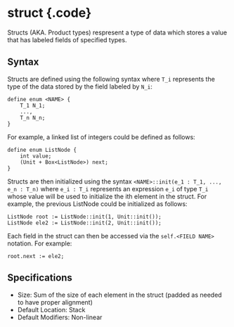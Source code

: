 # struct {.code}
Structs (AKA. Product types) respresent a type of data which stores a value that has labeled fields of specified types.


## Syntax 

Structs are defined using the following syntax where `T_i` represents the type of the data stored by the field labeled by `N_i`: 
```bismuth 
define enum <NAME> {
    T_1 N_1;  
    ..., 
    T_n N_n; 
}
```

For example, a linked list of integers could be defined as follows: 
```bismuth 
define enum ListNode {
    int value; 
    (Unit + Box<ListNode>) next; 
}
```

Structs are then initialized using the syntax `<NAME>::init(e_1 : T_1, ..., e_n : T_n)` where `e_i : T_i` represents an expression `e_i` of type `T_i` whose value will be used to initialize the ith element in the struct. For example, the previous ListNode could be initialized as follows: 

```bismuth 
ListNode root := ListNode::init(1, Unit::init());
ListNode ele2 := ListNode::init(2, Unit::init()); 
```

Each field in the struct can then be accessed via the `self.<FIELD NAME>` notation. For example: 
```bismuth 
root.next := ele2; 
```


## Specifications 
* Size: Sum of the size of each element in the struct (padded as needed to have proper alignment)
* Default Location: Stack 
* Default Modifiers: Non-linear 



